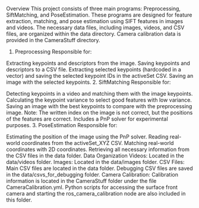 Overview
This project consists of three main programs: Preprocessing, SiftMatching, and PoseEstimation. These programs are designed for feature extraction, matching, and pose estimation using SIFT features in images and videos. The necessary data files, including images, videos, and CSV files, are organized within the data directory. Camera calibration data is provided in the CameraStuff directory.

1. Preprocessing
Responsible for:

Extracting keypoints and descriptors from the image.
Saving keypoints and descriptors to a CSV file.
Extracting selected keypoints (hardcoded in a vector) and saving the selected keypoint IDs in the activeSet CSV.
Saving an image with the selected keypoints.
2. SiftMatching
Responsible for:

Detecting keypoints in a video and matching them with the image keypoints.
Calculating the keypoint variance to select good features with low variance.
Saving an image with the best keypoints to compare with the preprocessing image.
Note: The written index on the image is not correct, but the positions of the features are correct.
Includes a PnP solver for experimental purposes.
3. PoseEstimation
Responsible for:

Estimating the position of the image using the PnP solver.
Reading real-world coordinates from the activeSet_XYZ CSV.
Matching real-world coordinates with 2D coordinates.
Retrieving all necessary information from the CSV files in the data folder.
Data Organization
Videos: Located in the data/videos folder.
Images: Located in the data/images folder.
CSV Files:
Main CSV files are located in the data folder.
Debugging CSV files are saved in the data/csvs_for_debugging folder.
Camera Calibration: Calibration information is located in the CameraStuff folder under the file CameraCalibration.yml. Python scripts for accessing the surface front camera and starting the ros_camera_calibration node are also included in this folder.
